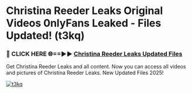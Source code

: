 # Christina Reeder Leaks Original Videos 0nlyFans Leaked - Files Updated! (t3kq)

<h3>🔴 CLICK HERE 🌐==►► <a href="https://tinyurl.com/x26r9saj" rel="nofollow">Christina Reeder Leaks Updated Files</a></h3>

Get Christina Reeder Leaks and all content. Now you can access all videos and pictures of Christina Reeder Leaks. New Updated Files 2025!

[![t3kq](https://i.imgur.com/LkgZPqh.gif)](https://tinyurl.com/x26r9saj)
